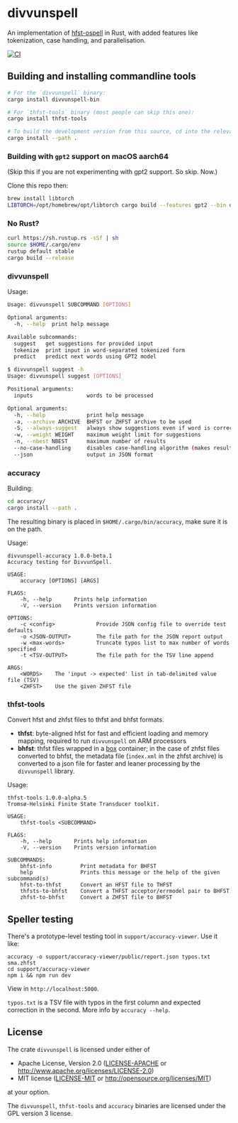 # divvunspell

An implementation of [hfst-ospell](https://github.com/hfst/hfst-ospell) in Rust, with added features like tokenization, case handling, and parallelisation.

[![CI](https://github.com/divvun/divvunspell/actions/workflows/ci.yml/badge.svg)](https://github.com/divvun/divvunspell/actions/workflows/ci.yml)

## Building and installing commandline tools

```sh
# For the `divvunspell` binary:
cargo install divvunspell-bin

# For `thfst-tools` binary (most people can skip this one):
cargo install thfst-tools

# To build the development version from this source, cd into the relevant directory and:
cargo install --path .
```

### Building with `gpt2` support on macOS aarch64

(Skip this if you are not experimenting with gpt2 support. So skip. Now.)

Clone this repo then:

```bash
brew install libtorch
LIBTORCH=/opt/homebrew/opt/libtorch cargo build --features gpt2 --bin divvunspell
```

### No Rust?

```sh
curl https://sh.rustup.rs -sSf | sh
source $HOME/.cargo/env
rustup default stable
cargo build --release
```

### divvunspell
Usage:

```sh
Usage: divvunspell SUBCOMMAND [OPTIONS]

Optional arguments:
  -h, --help  print help message

Available subcommands:
  suggest   get suggestions for provided input
  tokenize  print input in word-separated tokenized form
  predict   predict next words using GPT2 model

$ divvunspell suggest -h
Usage: divvunspell suggest [OPTIONS]

Positional arguments:
  inputs                 words to be processed

Optional arguments:
  -h, --help             print help message
  -a, --archive ARCHIVE  BHFST or ZHFST archive to be used
  -S, --always-suggest   always show suggestions even if word is correct
  -w, --weight WEIGHT    maximum weight limit for suggestions
  -n, --nbest NBEST      maximum number of results
  --no-case-handling     disables case-handling algorithm (makes results more like hfst-ospell)
  --json                 output in JSON format
```

### accuracy

Building:
```sh
cd accuracy/
cargo install --path .
```

The resulting binary is placed in `$HOME/.cargo/bin/accuracy`, make sure it is on the path.

Usage:

```
divvunspell-accuracy 1.0.0-beta.1
Accuracy testing for DivvunSpell.

USAGE:
    accuracy [OPTIONS] [ARGS]

FLAGS:
    -h, --help       Prints help information
    -V, --version    Prints version information

OPTIONS:
    -c <config>             Provide JSON config file to override test defaults
    -o <JSON-OUTPUT>        The file path for the JSON report output
    -w <max-words>          Truncate typos list to max number of words specified
    -t <TSV-OUTPUT>         The file path for the TSV line append

ARGS:
    <WORDS>    The 'input -> expected' list in tab-delimited value file (TSV)
    <ZHFST>    Use the given ZHFST file
```

### thfst-tools

Convert hfst and zhfst files to thfst and bhfst formats.

- **thfst**: byte-aligned hfst for fast and efficient loading and memory mapping, required to run `divvunspell` on ARM processors
- **bhfst**: thfst files wrapped in a [box](https://github.com/bbqsrc/box) container; in the case of zhfst files converted to bhfst, the metadata file (`index.xml` in the zhfst archive) is converted to a json file for faster and leaner processing by the `divvunspell` library.

Usage:

```
thfst-tools 1.0.0-alpha.5
Tromsø-Helsinki Finite State Transducer toolkit.

USAGE:
    thfst-tools <SUBCOMMAND>

FLAGS:
    -h, --help       Prints help information
    -V, --version    Prints version information

SUBCOMMANDS:
    bhfst-info         Print metadata for BHFST
    help               Prints this message or the help of the given subcommand(s)
    hfst-to-thfst      Convert an HFST file to THFST
    thfsts-to-bhfst    Convert a THFST acceptor/errmodel pair to BHFST
    zhfst-to-bhfst     Convert a ZHFST file to BHFST
```

## Speller testing

There's a prototype-level testing tool in `support/accuracy-viewer`. Use it like:

```
accuracy -o support/accuracy-viewer/public/report.json typos.txt sma.zhfst
cd support/accuracy-viewer
npm i && npm run dev
```

View in `http://localhost:5000`.

`typos.txt` is a TSV file with typos in the first column and expected correction in the second.
More info by `accuracy --help`.

## License

The crate `divvunspell` is licensed under either of

 * Apache License, Version 2.0 ([LICENSE-APACHE](LICENSE-APACHE) or http://www.apache.org/licenses/LICENSE-2.0)
 * MIT license ([LICENSE-MIT](LICENSE-MIT) or http://opensource.org/licenses/MIT)

at your option.

The `divvunspell`, `thfst-tools` and `accuracy` binaries are licensed under the GPL version 3 license.
